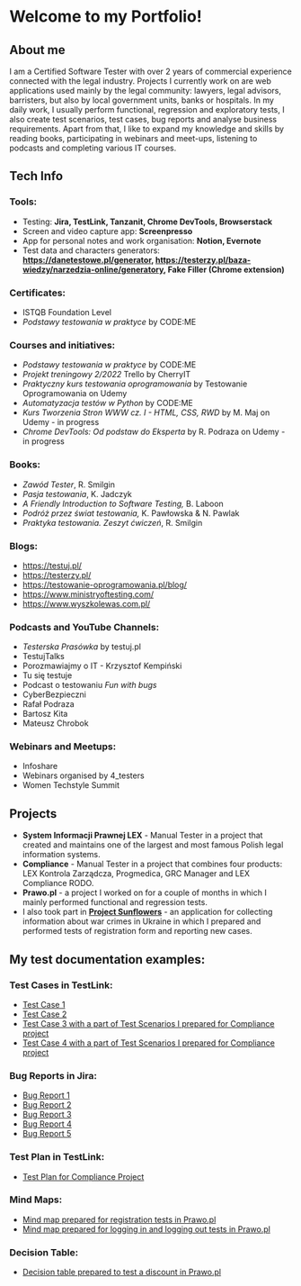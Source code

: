# Welcome to my Portfolio!

## About me
I am a Certified Software Tester with over 2 years of commercial experience connected with the legal industry. Projects I currently work on are web applications used mainly by the legal community: lawyers, legal advisors, barristers, but also by local government units, banks or hospitals. In my daily work, I usually perform functional, regression and exploratory tests, I also create test scenarios, test cases, bug reports and analyse business requirements. Apart from that, I like to expand my knowledge and skills by reading books, participating in webinars and meet-ups, listening to podcasts and completing various IT courses.

## Tech Info

### Tools:
* Testing: **Jira, TestLink, Tanzanit, Chrome DevTools, Browserstack**
* Screen and video capture app: **Screenpresso**
* App for personal notes and work organisation: **Notion, Evernote**
* Test data and characters generators: **https://danetestowe.pl/generator, https://testerzy.pl/baza-wiedzy/narzedzia-online/generatory, Fake Filler (Chrome extension)**

### Certificates:
* ISTQB Foundation Level
* *Podstawy testowania w praktyce* by CODE:ME

### Courses and initiatives:
* *Podstawy testowania w praktyce* by CODE:ME
* *Projekt treningowy 2/2022* Trello by CherryIT
* *Praktyczny kurs testowania oprogramowania* by Testowanie Oprogramowania on Udemy
* *Automatyzacja testów w Python* by CODE:ME
* *Kurs Tworzenia Stron WWW cz. I - HTML, CSS, RWD* by M. Maj on Udemy - in progress
* *Chrome DevTools: Od podstaw do Eksperta* by R. Podraza on Udemy - in progress

### Books:
* *Zawód Tester*, R. Smilgin
* *Pasja testowania*, K. Jadczyk
* *A Friendly Introduction to Software Testing,* B. Laboon
* *Podróż przez świat testowania,* K. Pawłowska & N. Pawlak
* *Praktyka testowania. Zeszyt ćwiczeń*, R. Smilgin

### Blogs:
* https://testuj.pl/
* https://testerzy.pl/
* https://testowanie-oprogramowania.pl/blog/
* https://www.ministryoftesting.com/
* https://www.wyszkolewas.com.pl/

  

### Podcasts and YouTube Channels:
* *Testerska Prasówka* by testuj.pl
* TestujTalks
* Porozmawiajmy o IT - Krzysztof Kempiński
* Tu się testuje
* Podcast o testowaniu *Fun with bugs*
* CyberBezpieczni
* Rafał Podraza
* Bartosz Kita
* Mateusz Chrobok

  

### Webinars and Meetups: 
* Infoshare
* Webinars organised by 4_testers
* Women Techstyle Summit

  

## Projects

* **System Informacji Prawnej LEX** - Manual Tester in a project that created and maintains one of the largest and most famous Polish legal information systems. 
* **Compliance** - Manual Tester in a project that combines four products: LEX Kontrola Zarządcza, Progmedica, GRC Manager and LEX Compliance RODO.
* **Prawo.pl** - a project I worked on for a couple of months in which I mainly performed functional and regression tests.
* I also took part in **[Project Sunflowers](https://www.projectsunflowers.org/)** - an application for collecting information about war crimes in Ukraine in which I prepared and performed tests of registration form and reporting new cases.

  

## My test documentation examples:

### Test Cases in TestLink:
* [Test Case 1](https://drive.google.com/file/d/1L_fHxmoIWwhgVHz1Jg1L_-SwLkxHD-MQ/view?usp=drive_link)
* [Test Case 2](https://drive.google.com/file/d/1C_acq6D-Xud2SdiVlPBkv-5t2ILcwzNc/view?usp=drive_link)
* [Test Case 3 with a part of Test Scenarios I prepared for Compliance project](https://drive.google.com/file/d/1L_fHxmoIWwhgVHz1Jg1L_-SwLkxHD-MQ/view?usp=drive_link)
* [Test Case 4 with a part of Test Scenarios I prepared for Compliance project](https://drive.google.com/file/d/1KicMpPuyJYDQulGRk5zUURjvk--j_qVs/view?usp=drive_link)

### Bug Reports in Jira:
* [Bug Report 1](https://drive.google.com/file/d/1JZ1QuMQSZfesTAWPpwn-Lasr--PR13zf/view?usp=drive_link)
* [Bug Report 2](https://drive.google.com/file/d/1ZJznn91WE7SofplQAzP0TRKgi_rKfb0f/view?usp=drive_link)
* [Bug Report 3](https://drive.google.com/file/d/1jR1uGMoGVHTMbuw_64T412fNSyKd-wG6/view?usp=drive_link)
* [Bug Report 4](https://drive.google.com/file/d/1D7ntb6oURJB0c2rfEByyqjytXQ9ipFKb/view?usp=drive_link)
* [Bug Report 5](https://drive.google.com/file/d/18CDU3Zc5iElz2C2ekxIpwlgmaLSTqktP/view?usp=drive_link)

### Test Plan in TestLink:
* [Test Plan for Compliance Project](https://drive.google.com/file/d/15OcFWUEqGfyO69LNPbo2HkMCTf65fuGx/view?usp=drive_link)

### Mind Maps:
* [Mind map prepared for registration tests in Prawo.pl](https://drive.google.com/file/d/1IKnbpsu2t4wOoS6fW3JdW1wc5ma5VT4J/view?usp=drive_link)
* [Mind map prepared for logging in and logging out tests in Prawo.pl](https://drive.google.com/file/d/1OUZyDwYoFv7omMF8KbV3f7QN8FjK3M5F/view?usp=drive_link)

### Decision Table:
* [Decision table prepared to test a discount in Prawo.pl](https://drive.google.com/file/d/1V-2dltDVBG_i5Pk2dGZXWtWTMBRUFYXr/view?usp=drive_link)
